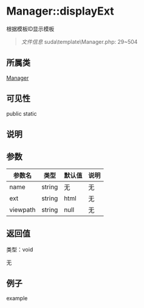 # Manager::displayExt

根据模板ID显示模板

> *文件信息* suda\template\Manager.php: 29~504

## 所属类 

[Manager](../Manager.md)

## 可见性

 public static

## 说明




## 参数


| 参数名 | 类型 | 默认值 | 说明 |
|--------|-----|-------|-------|
| name |  string | 无 | 无 |
| ext |  string | html | 无 |
| viewpath |  string | null | 无 |



## 返回值

类型：void

无



## 例子

example